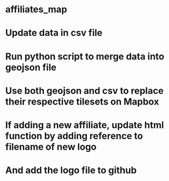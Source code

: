 # affiliates_map
# Update data in csv file
# Run python script to merge data into geojson file
# Use both geojson and csv to replace their respective tilesets on Mapbox
# If adding a new affiliate, update html function by adding reference to filename of new logo
#    And add the logo file to github
